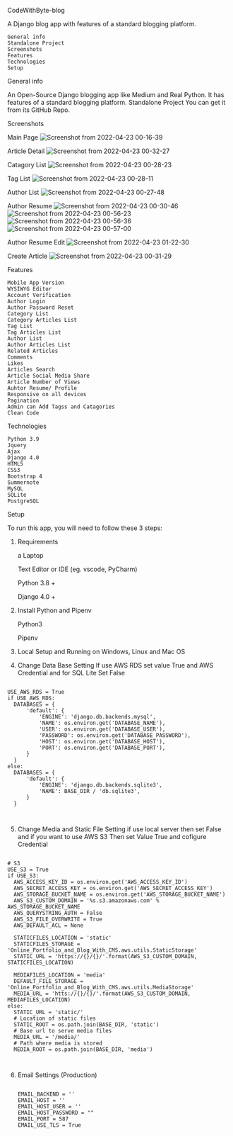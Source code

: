 CodeWithByte-blog

A Django blog app with features of a standard blogging platform.

    General info
    Standalone Project
    Screenshots
    Features
    Technologies
    Setup

General info

An Open-Source Django blogging app like Medium and Real Python. It has features of a standard blogging platform.
Standalone Project
You can get it from its GitHub Repo.

Screenshots

Main Page
![Screenshot from 2022-04-23 00-16-39](https://user-images.githubusercontent.com/54641847/164784615-c861ab2c-94fa-4e72-9456-116e1a0cceb7.png)

Article Detail
![Screenshot from 2022-04-23 00-32-27](https://user-images.githubusercontent.com/54641847/164785374-2f58895a-98f9-4bdb-826e-04f3611015fd.png)

Catagory List
![Screenshot from 2022-04-23 00-28-23](https://user-images.githubusercontent.com/54641847/164784809-9c908aa8-3cf1-4c66-9d8c-44a2dcc807a7.png)

Tag List
![Screenshot from 2022-04-23 00-28-11](https://user-images.githubusercontent.com/54641847/164784835-8bcf0171-a382-4ddb-8073-ce725054217f.png)

Author List
![Screenshot from 2022-04-23 00-27-48](https://user-images.githubusercontent.com/54641847/164784864-ed18c39d-1aff-49dd-9580-b0dd190f922b.png)

Author Resume
![Screenshot from 2022-04-23 00-30-46](https://user-images.githubusercontent.com/54641847/164788161-74679ce0-51d5-4f56-abe3-562486cb3b4e.png)
![Screenshot from 2022-04-23 00-56-23](https://user-images.githubusercontent.com/54641847/164785161-34e29ea7-9dff-4ce8-968c-720516f10926.png)
![Screenshot from 2022-04-23 00-56-36](https://user-images.githubusercontent.com/54641847/164785174-805bcc71-a63c-4237-bbe5-7031b2bc6e6e.png)
![Screenshot from 2022-04-23 00-57-00](https://user-images.githubusercontent.com/54641847/164785194-aaddb140-0d4e-4f4d-8bac-a16ac158df94.png)

Author Resume Edit
![Screenshot from 2022-04-23 01-22-30](https://user-images.githubusercontent.com/54641847/164788462-ea1acb23-e0d9-4159-a2b5-37a7cd068de5.png)

Create Article
![Screenshot from 2022-04-23 00-31-29](https://user-images.githubusercontent.com/54641847/164785604-6be6b543-c261-4e1e-bbeb-6c32cc5449dd.png)


Features

    Mobile App Version
    WYSIWYG Editor
    Account Verification
    Author Login
    Author Password Reset
    Category List
    Category Articles List
    Tag List
    Tag Articles List
    Author List
    Author Articles List
    Related Articles
    Comments
    Likes
    Articles Search
    Article Social Media Share
    Article Number of Views
    Auhtor Resume/ Profile
    Responsive on all devices
    Pagination
    Admin can Add Tagss and Catagories
    Clean Code

Technologies

    Python 3.9
    Jquery
    Ajax
    Django 4.0
    HTML5
    CSS3
    Bootstrap 4
    Summernote
    MySQL
    SQLite
    PostgreSQL

Setup

To run this app, you will need to follow these 3 steps:
1. Requirements

    a Laptop

    Text Editor or IDE (eg. vscode, PyCharm)

    Python 3.8 +

    Django 4.0 +

2. Install Python and Pipenv

    Python3

    Pipenv

3. Local Setup and Running on Windows, Linux and Mac OS
4. Change Data Base Setting 
    If use AWS RDS set value True and AWS Credential and for SQL Lite Set False

  ```
      
USE_AWS_RDS = True
if USE_AWS_RDS:
    DATABASES = {
        'default': {
            'ENGINE': 'django.db.backends.mysql',
            'NAME': os.environ.get('DATABASE_NAME'),
            'USER': os.environ.get('DATABASE_USER'),
            'PASSWORD': os.environ.get('DATABASE_PASSWORD'),
            'HOST': os.environ.get('DATABASE_HOST'),
            'PORT': os.environ.get('DATABASE_PORT'),
        }
    }
else:
    DATABASES = {
        'default': {
            'ENGINE': 'django.db.backends.sqlite3',
            'NAME': BASE_DIR / 'db.sqlite3',
        }
    }

   
  ```             

5. Change Media and Static File Setting if use local server then set False 
and if you want to use AWS S3 Then set Value True and cofigure Credential


  ```
      
# S3
USE_S3 = True
if USE_S3:
    AWS_ACCESS_KEY_ID = os.environ.get('AWS_ACCESS_KEY_ID')
    AWS_SECRET_ACCESS_KEY = os.environ.get('AWS_SECRET_ACCESS_KEY')
    AWS_STORAGE_BUCKET_NAME = os.environ.get('AWS_STORAGE_BUCKET_NAME')
    AWS_S3_CUSTOM_DOMAIN = '%s.s3.amazonaws.com' % AWS_STORAGE_BUCKET_NAME
    AWS_QUERYSTRING_AUTH = False
    AWS_S3_FILE_OVERWRITE = True
    AWS_DEFAULT_ACL = None

    STATICFILES_LOCATION = 'static'
    STATICFILES_STORAGE = 'Online_Portfolio_and_Blog_With_CMS.aws.utils.StaticStorage'
    STATIC_URL = 'https://{}/{}/'.format(AWS_S3_CUSTOM_DOMAIN, STATICFILES_LOCATION)

    MEDIAFILES_LOCATION = 'media'
    DEFAULT_FILE_STORAGE = 'Online_Portfolio_and_Blog_With_CMS.aws.utils.MediaStorage'
    MEDIA_URL = 'htts://{}/{}/'.format(AWS_S3_CUSTOM_DOMAIN, MEDIAFILES_LOCATION)
else:
    STATIC_URL = 'static/'
    # Location of static files
    STATIC_ROOT = os.path.join(BASE_DIR, 'static')
    # Base url to serve media files
    MEDIA_URL = '/media/'
    # Path where media is stored
    MEDIA_ROOT = os.path.join(BASE_DIR, 'media')

   
  ```     


 6. Email Settings (Production)
    
      ```
      
    EMAIL_BACKEND = ''
    EMAIL_HOST = ''
    EMAIL_HOST_USER = ''
    EMAIL_HOST_PASSWORD = ""
    EMAIL_PORT = 587
    EMAIL_USE_TLS = True

   
  ```
